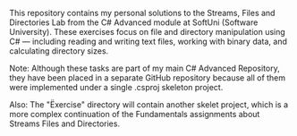 This repository contains my personal solutions to the Streams, Files and Directories Lab from the C# Advanced module at SoftUni (Software University).
These exercises focus on file and directory manipulation using C# — including reading and writing text files, working with binary data, and calculating directory sizes.

Note: Although these tasks are part of my main C# Advanced Repository, they have been placed in a separate GitHub repository because all of them were implemented under a single .csproj skeleton project.

Also: The "Ëxercise" directory will contain another skelet project, which is a more complex continuation of the Fundamentals assignments about Streams Files and Directories.
